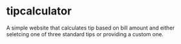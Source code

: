 # tipcalculator

A simple website that calculates tip based on bill amount and either seletcing one of three standard tips or providing a custom one.
